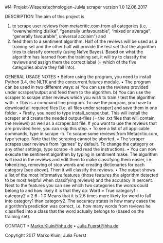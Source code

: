 #I4-Projekt-Wissenstechnologien-JuMa 
scraper version 1.0 12.08.2017

DESCRIPTION
The aim of this project is 
1)	to scrape user reviews from metacritic.com from all categories (i.e. “overwhelming dislike”, “generally unfavourable”, “mixed or average”, “generally favourable”, universal acclaim”) 
and
2)	feed them to a sentiment algorithm. Half of the reviews will be used as a training set and the other half will provide the test set that the algorithm tries to classify correctly (using Naïve Bayes). Based on what the algorithm has learned from the training set, it will try to classify the reviews and assign them the correct label (= which of the five categories above they fall into). 

GENERAL USAGE NOTES
•	Before using the program, you need to install Python 3.4, the NLTK and the concurrent.futures module.
•	The program can be used in two different ways:
a)	You can use the reviews provided under scraper/output and feed them to the algorithm. 
b)	You can use the scraper to scrape other reviews which you wish to train / test the algorithm with.
•	This is a command line program. To use the program, you have to download all required files [i.e. all files under scraper] and save them in one folder. 
•	Firstly, you need to type install_scraper.bat. This will install the scraper and create the needed output-files (= the .txt files that will contain the reviews) as well as a scraper.bat file. If you want to use the reviews that are provided here, you can skip this step. 
•	To see a list of all applicable commands, type in scrape -h. To scrape some reviews from Metacritic.com, type scrape. Note that the scraping cannot be aborted. 
•	The scraper scrapes user reviews from “games” by default. To change the category or any other settings, type scrape -h and read the instructions.
•	You can now execute the sentiment algorithm by typing in sentiment make. The algorithm will read in the reviews and edit them to make classifying them easier, i.e. tokenizing, removing of stop words and creating dictionaries for each category [see above]. Then it will classify the reviews.
•	The output shows a list of the most informative features (those features the algorithm detected to be most helpful when classifying reviews) and the accuracy in percent. Next to the features you can see which two categories the words could belong to and how likely it is that they do: 
Word = True 	category1 : category2 	= 2.6 : 1.0 
Means that it is 2.6 times more likely for word to fall into category1 than category2.
The accuracy states in how many cases the algorithm’s prediction was correct, i.e. how many words from reviews he classified into a class that the word actually belongs to (based on the training set).

CONTACT
•	Marko.Kluin@hhu.de
•	Julia.Fuerst@hhu.de

Copyright 2017 Marko Kluin, Julia Fuerst


